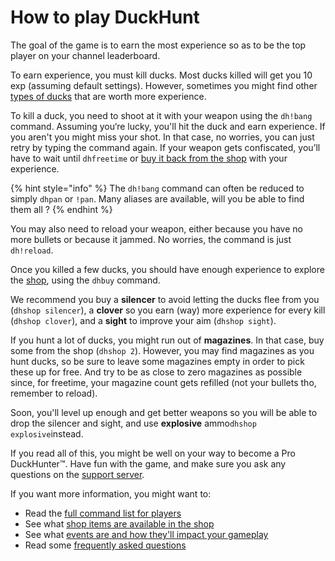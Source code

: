 # How to play DuckHunt

The goal of the game is to earn the most experience so as to be the top player on your channel leaderboard.

To earn experience, you must kill ducks. Most ducks killed will get you 10 exp \(assuming default settings\).  However, sometimes you might find other [types of ducks](types-of-ducks.md) that are worth more experience.

To kill a duck, you need to shoot at it with your weapon using the `dh!bang` command. Assuming you‘re lucky, you'll hit the duck and earn experience. If you aren't you might miss your shot. In that case, no worries, you can just retry by typing the command again. If your weapon gets confiscated, you’ll have to wait until `dhfreetime` or [buy it back from the shop](store-items.md) with your experience.

{% hint style="info" %}
The `dh!bang` command can often be reduced to simply `dhpan` or `!pan`. Many aliases are available, will you be able to find them all ?
{% endhint %}

You may also need to reload your weapon, either because you have no more bullets or because it jammed. No worries, the command is just `dh!reload`.   
  
Once you killed a few ducks, you should have enough experience to explore the [shop](store-items.md), using the `dhbuy` command. 

We recommend you buy a **silencer** to avoid letting the ducks flee from you \(`dhshop silencer`\), a **clover** so you earn \(way\) more experience for every kill \(`dhshop clover`\), and a **sight** to improve your aim \(`dhshop sight`\). 

If you hunt a lot of ducks, you might run out of **magazines**. In that case, buy some from the shop \(`dhshop 2`\). However, you may find magazines as you hunt ducks, so be sure to leave some magazines empty in order to pick these up for free.  And try to be as close to zero magazines as possible since, for freetime, your magazine count gets refilled \(not your bullets tho, remember to reload\).

Soon, you'll level up enough and get better weapons so you will be able to drop the silencer and sight, and use **explosive** ammo`dhshop explosive`instead.

If you read all of this, you might be well on your way to become a Pro DuckHunter™️. Have fun with the game, and make sure you ask any questions on the [support server](https://discordapp.com/invite/2BksEkV).

If you want more information, you might want to:

* Read the [full command list for players](player-commands.md)
* See what [shop items are available in the shop](store-items.md)
* See what [events are and how they'll impact your gameplay](events.md)
* Read some [frequently asked questions](faq.md)

